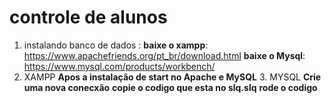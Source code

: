 ﻿# controle de alunos
  1. instalando banco de dados :
    **baixe o xampp**:  https://www.apachefriends.org/pt_br/download.html
    **baixe o Mysql**: https://www.mysql.com/products/workbench/
   2. XAMPP
    **Apos a instalação de start no Apache e MySQL**
    3. MYSQL 
     **Crie uma nova conecxão**
     **copie o codigo que esta no slq.slq**
     **rode o codigo**

